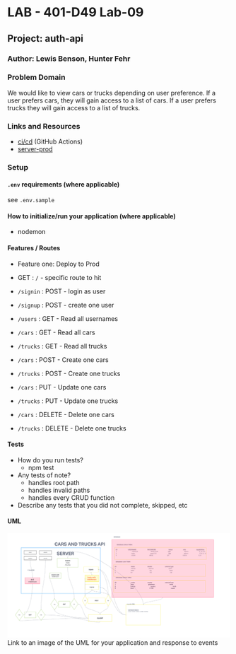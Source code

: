 # LAB - 401-D49 Lab-09

## Project: auth-api

### Author: Lewis Benson, Hunter Fehr

### Problem Domain

We would like to view cars or trucks depending on user preference. If a user prefers cars, they will gain access to a list of cars. If a user prefers trucks they will gain access to a list of trucks.

### Links and Resources

- [ci/cd](https://github.com/d49-lab-09/cars-trucks-api/actions) (GitHub Actions)
- [server-prod](https://d49-cars-trucks.onrender.com/)

### Setup

#### `.env` requirements (where applicable)

see `.env.sample`

#### How to initialize/run your application (where applicable)

- nodemon

#### Features / Routes

- Feature one: Deploy to Prod

- GET : `/` - specific route to hit

- `/signin` : POST - login as user
- `/signup` : POST - create one user
- `/users` : GET - Read all usernames
- `/cars` : GET - Read all cars
- `/trucks` : GET - Read all trucks
- `/cars` : POST - Create one cars
- `/trucks` : POST - Create one trucks
- `/cars` : PUT - Update one cars
- `/trucks` : PUT - Update one trucks
- `/cars` : DELETE - Delete one cars
- `/trucks` : DELETE - Delete one trucks

#### Tests

- How do you run tests?
  - npm test
- Any tests of note?
  - handles root path
  - handles invalid paths
  - handles every CRUD function
- Describe any tests that you did not complete, skipped, etc

#### UML

![UML](./assets/uml.png)
Link to an image of the UML for your application and response to events
